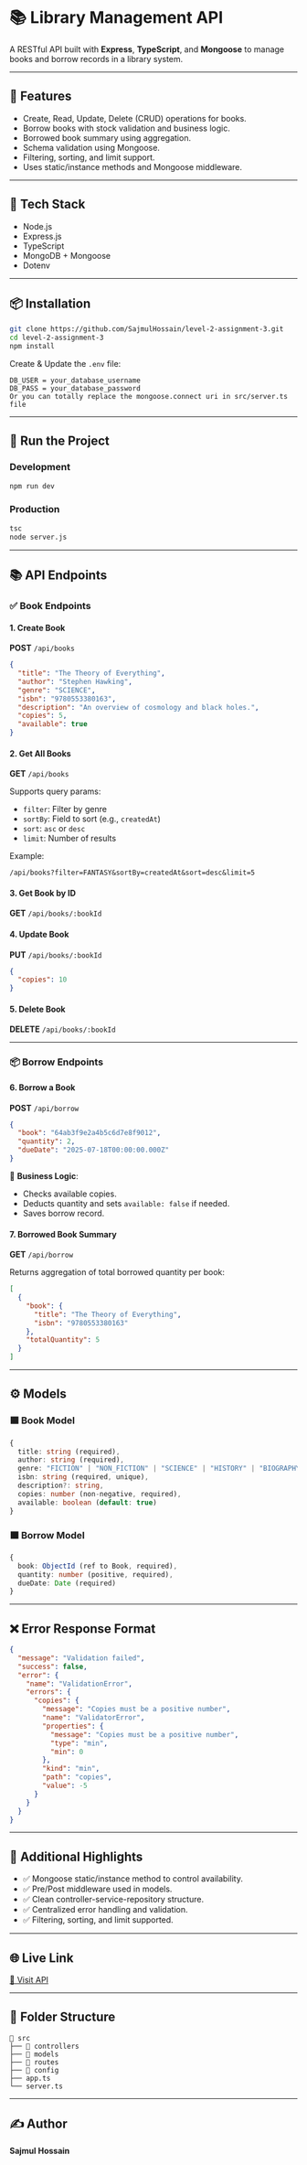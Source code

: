 # 📚 Library Management API

A RESTful API built with **Express**, **TypeScript**, and **Mongoose** to manage books and borrow records in a library system.

---

## 🚀 Features

- Create, Read, Update, Delete (CRUD) operations for books.
- Borrow books with stock validation and business logic.
- Borrowed book summary using aggregation.
- Schema validation using Mongoose.
- Filtering, sorting, and limit support.
- Uses static/instance methods and Mongoose middleware.

---

## 🧪 Tech Stack

- Node.js
- Express.js
- TypeScript
- MongoDB + Mongoose
- Dotenv

---

## 📦 Installation

```bash
git clone https://github.com/SajmulHossain/level-2-assignment-3.git
cd level-2-assignment-3
npm install
```

Create & Update the `.env` file:

```env
DB_USER = your_database_username
DB_PASS = your_database_password
Or you can totally replace the mongoose.connect uri in src/server.ts file 
```

---

## 🧬 Run the Project

### Development

```bash
npm run dev
```

### Production

```bash
tsc
node server.js
```

---

## 📚 API Endpoints

### ✅ Book Endpoints

#### 1. Create Book

**POST** `/api/books`

```json
{
  "title": "The Theory of Everything",
  "author": "Stephen Hawking",
  "genre": "SCIENCE",
  "isbn": "9780553380163",
  "description": "An overview of cosmology and black holes.",
  "copies": 5,
  "available": true
}
```

#### 2. Get All Books

**GET** `/api/books`

Supports query params:
- `filter`: Filter by genre
- `sortBy`: Field to sort (e.g., `createdAt`)
- `sort`: `asc` or `desc`
- `limit`: Number of results

Example:

```
/api/books?filter=FANTASY&sortBy=createdAt&sort=desc&limit=5
```

#### 3. Get Book by ID

**GET** `/api/books/:bookId`

#### 4. Update Book

**PUT** `/api/books/:bookId`

```json
{
  "copies": 10
}
```

#### 5. Delete Book

**DELETE** `/api/books/:bookId`

---

### 📦 Borrow Endpoints

#### 6. Borrow a Book

**POST** `/api/borrow`

```json
{
  "book": "64ab3f9e2a4b5c6d7e8f9012",
  "quantity": 2,
  "dueDate": "2025-07-18T00:00:00.000Z"
}
```

📌 **Business Logic**:
- Checks available copies.
- Deducts quantity and sets `available: false` if needed.
- Saves borrow record.

#### 7. Borrowed Book Summary

**GET** `/api/borrow`

Returns aggregation of total borrowed quantity per book:

```json
[
  {
    "book": {
      "title": "The Theory of Everything",
      "isbn": "9780553380163"
    },
    "totalQuantity": 5
  }
]
```

---

## ⚙️ Models

### 🟦 Book Model

```ts
{
  title: string (required),
  author: string (required),
  genre: "FICTION" | "NON_FICTION" | "SCIENCE" | "HISTORY" | "BIOGRAPHY" | "FANTASY" (required),
  isbn: string (required, unique),
  description?: string,
  copies: number (non-negative, required),
  available: boolean (default: true)
}
```

### 🟧 Borrow Model

```ts
{
  book: ObjectId (ref to Book, required),
  quantity: number (positive, required),
  dueDate: Date (required)
}
```

---

## ❌ Error Response Format

```json
{
  "message": "Validation failed",
  "success": false,
  "error": {
    "name": "ValidationError",
    "errors": {
      "copies": {
        "message": "Copies must be a positive number",
        "name": "ValidatorError",
        "properties": {
          "message": "Copies must be a positive number",
          "type": "min",
          "min": 0
        },
        "kind": "min",
        "path": "copies",
        "value": -5
      }
    }
  }
}
```

---

## 🧠 Additional Highlights

- ✅ Mongoose static/instance method to control availability.
- ✅ Pre/Post middleware used in models.
- ✅ Clean controller-service-repository structure.
- ✅ Centralized error handling and validation.
- ✅ Filtering, sorting, and limit supported.

---

<!-- ## 📹 Demo

[📺 Watch Demo Video](https://your-demo-link.com) -->

<!-- --- -->

## 🌐 Live Link

[🔗 Visit API](https://library-management-omega-green.vercel.app)

---

## 📁 Folder Structure

```
📁 src
├── 📁 controllers
├── 📁 models
├── 📁 routes
├── 📁 config
├── app.ts
└── server.ts
```

---

## ✍️ Author

**Sajmul Hossain**
